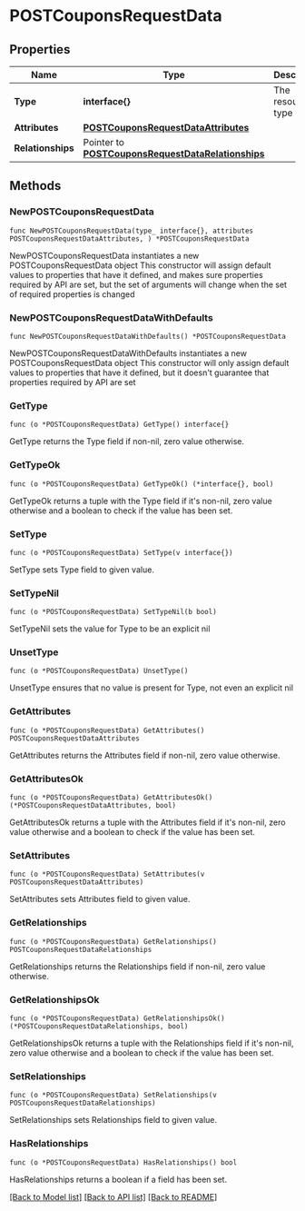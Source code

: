 # POSTCouponsRequestData

## Properties

Name | Type | Description | Notes
------------ | ------------- | ------------- | -------------
**Type** | **interface{}** | The resource&#39;s type | 
**Attributes** | [**POSTCouponsRequestDataAttributes**](POSTCouponsRequestDataAttributes.md) |  | 
**Relationships** | Pointer to [**POSTCouponsRequestDataRelationships**](POSTCouponsRequestDataRelationships.md) |  | [optional] 

## Methods

### NewPOSTCouponsRequestData

`func NewPOSTCouponsRequestData(type_ interface{}, attributes POSTCouponsRequestDataAttributes, ) *POSTCouponsRequestData`

NewPOSTCouponsRequestData instantiates a new POSTCouponsRequestData object
This constructor will assign default values to properties that have it defined,
and makes sure properties required by API are set, but the set of arguments
will change when the set of required properties is changed

### NewPOSTCouponsRequestDataWithDefaults

`func NewPOSTCouponsRequestDataWithDefaults() *POSTCouponsRequestData`

NewPOSTCouponsRequestDataWithDefaults instantiates a new POSTCouponsRequestData object
This constructor will only assign default values to properties that have it defined,
but it doesn't guarantee that properties required by API are set

### GetType

`func (o *POSTCouponsRequestData) GetType() interface{}`

GetType returns the Type field if non-nil, zero value otherwise.

### GetTypeOk

`func (o *POSTCouponsRequestData) GetTypeOk() (*interface{}, bool)`

GetTypeOk returns a tuple with the Type field if it's non-nil, zero value otherwise
and a boolean to check if the value has been set.

### SetType

`func (o *POSTCouponsRequestData) SetType(v interface{})`

SetType sets Type field to given value.


### SetTypeNil

`func (o *POSTCouponsRequestData) SetTypeNil(b bool)`

 SetTypeNil sets the value for Type to be an explicit nil

### UnsetType
`func (o *POSTCouponsRequestData) UnsetType()`

UnsetType ensures that no value is present for Type, not even an explicit nil
### GetAttributes

`func (o *POSTCouponsRequestData) GetAttributes() POSTCouponsRequestDataAttributes`

GetAttributes returns the Attributes field if non-nil, zero value otherwise.

### GetAttributesOk

`func (o *POSTCouponsRequestData) GetAttributesOk() (*POSTCouponsRequestDataAttributes, bool)`

GetAttributesOk returns a tuple with the Attributes field if it's non-nil, zero value otherwise
and a boolean to check if the value has been set.

### SetAttributes

`func (o *POSTCouponsRequestData) SetAttributes(v POSTCouponsRequestDataAttributes)`

SetAttributes sets Attributes field to given value.


### GetRelationships

`func (o *POSTCouponsRequestData) GetRelationships() POSTCouponsRequestDataRelationships`

GetRelationships returns the Relationships field if non-nil, zero value otherwise.

### GetRelationshipsOk

`func (o *POSTCouponsRequestData) GetRelationshipsOk() (*POSTCouponsRequestDataRelationships, bool)`

GetRelationshipsOk returns a tuple with the Relationships field if it's non-nil, zero value otherwise
and a boolean to check if the value has been set.

### SetRelationships

`func (o *POSTCouponsRequestData) SetRelationships(v POSTCouponsRequestDataRelationships)`

SetRelationships sets Relationships field to given value.

### HasRelationships

`func (o *POSTCouponsRequestData) HasRelationships() bool`

HasRelationships returns a boolean if a field has been set.


[[Back to Model list]](../README.md#documentation-for-models) [[Back to API list]](../README.md#documentation-for-api-endpoints) [[Back to README]](../README.md)


